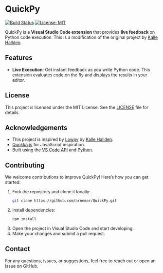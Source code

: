 # QuickPy

[![Build Status](https://img.shields.io/github/workflow/status/arnemar/QuickPy/CI)](https://github.com/arnemar/QuickPy/actions)
[![License: MIT](https://img.shields.io/badge/License-MIT-blue.svg)](https://opensource.org/licenses/MIT)

QuickPy is a **Visual Studio Code extension** that provides **live feedback** on Python code execution. This is a modification of the original project by [Kalle Hallden](https://github.com/kallehallden).

## Features 

- **Live Execution**: Get instant feedback as you write Python code. This extension evaluates code on the fly and displays the results in your editor.

## License

This project is licensed under the MIT License. See the [LICENSE](./LICENSE) file for details.

## Acknowledgements

- This project is inspired by [Lowpy](https://github.com/kallehallden/lowpy) by [Kalle Hallden](https://github.com/kallehallden).
- [Quokka.js](https://quokkajs.com/) for JavaScript inspiration.
- Built using the [VS Code API](https://code.visualstudio.com/api) and [Python](https://www.python.org/).

## Contributing

We welcome contributions to improve QuickPy! Here’s how you can get started:

1. Fork the repository and clone it locally:
   ```bash
   git clone https://github.com/arnemar/QuickPy.git
2. Install dependencies:
   ```bash
   npm install
3. Open the project in Visual Studio Code and start developing.
4. Make your changes and submit a pull request.

## Contact

For any questions, issues, or suggestions, feel free to reach out or open an issue on GitHub.
